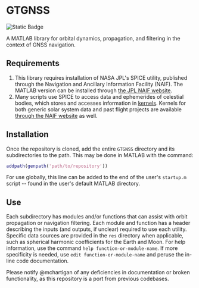 # GTGNSS

![Static Badge](https://img.shields.io/badge/language-MATLAB-orange)

A MATLAB library for orbital dynamics, propagation, and filtering in the context of GNSS navigation.

## Requirements

1. This library requires installation of NASA JPL's SPICE utility, published through the Navigation and Ancillary Information Facility (NAIF). The MATLAB version can be installed through [the JPL NAIF website](https://naif.jpl.nasa.gov/naif/toolkit_MATLAB.html).
2. Many scripts use SPICE to access data and ephemerides of celestial bodies, which stores and accesses information in [kernels](https://naif.jpl.nasa.gov/naif/spiceconcept.html). Kernels for both generic solar system data and past flight projects are available [through the NAIF website](https://naif.jpl.nasa.gov/naif/data.html) as well.

## Installation

Once the repository is cloned, add the entire `GTGNSS` directory and its subdirectories to the path. This may be done in MATLAB with the command:

```matlab
addpath(genpath('path/to/repository'))
```

For use globally, this line can be added to the end of the user's `startup.m` script -- found in the user's default MATLAB directory.

## Use

Each subdirectory has modules and/or functions that can assist with orbit propagation or navigation filtering. Each module and function has a header describing the inputs (and outputs, if unclear) required to use each utility. Specific data sources are provided in the `res` directory when applicable, such as spherical harmonic coefficients for the Earth and Moon. For help information, use the command `help function-or-module-name`. If more specificity is needed, use `edit function-or-module-name` and peruse the in-line code documentation.

Please notify @mchartigan of any deficiencies in documentation or broken functionality, as this repository is a port from previous codebases.
